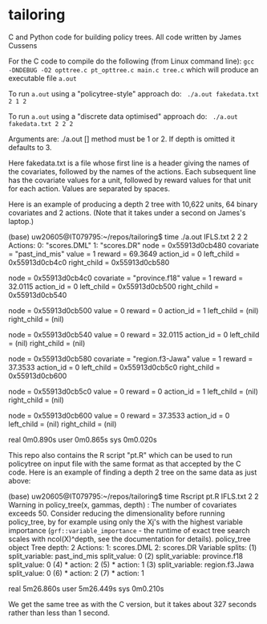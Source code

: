 # tailoring

C and Python code for building policy trees. All code written by James Cussens

For the C code to compile do the following (from Linux command line):
    `gcc -DNDEBUG -O2 opttree.c pt_opttree.c main.c tree.c`
which will produce an executable file `a.out`

To run `a.out` using a "policytree-style" approach do:
    ` ./a.out fakedata.txt 2 1 2`

To run `a.out` using a "discrete data optimised" approach do:
    ` ./a.out fakedata.txt 2 2 2`

Arguments are: ./a.out <data-filename> <number of actions> <method> [<depth>]
method must be 1 or 2.
If depth is omitted it defaults to 3.

Here fakedata.txt is a file whose first line is a header giving the names of the covariates, followed by the names of the actions. Each subsequent line has the covariate values for a unit, followed by reward values for that unit for each action. Values are separated by spaces.

Here is an example of producing a depth 2 tree with 10,622 units, 64 binary covariates and 2 actions. (Note that it takes under a second on James's laptop.)

(base) uw20605@IT079795:~/repos/tailoring$ time ./a.out IFLS.txt 2 2 2
Actions: 0: "scores.DML" 1: "scores.DR" 
node = 0x55913d0cb480
covariate = "past_ind_mis"
value = 1
reward = 69.3649
action_id = 0
left_child = 0x55913d0cb4c0
right_child = 0x55913d0cb580

node = 0x55913d0cb4c0
covariate = "province.f18"
value = 1
reward = 32.0115
action_id = 0
left_child = 0x55913d0cb500
right_child = 0x55913d0cb540

node = 0x55913d0cb500
value = 0
reward = 0
action_id = 1
left_child = (nil)
right_child = (nil)

node = 0x55913d0cb540
value = 0
reward = 32.0115
action_id = 0
left_child = (nil)
right_child = (nil)

node = 0x55913d0cb580
covariate = "region.f3-Jawa"
value = 1
reward = 37.3533
action_id = 0
left_child = 0x55913d0cb5c0
right_child = 0x55913d0cb600

node = 0x55913d0cb5c0
value = 0
reward = 0
action_id = 1
left_child = (nil)
right_child = (nil)

node = 0x55913d0cb600
value = 0
reward = 37.3533
action_id = 0
left_child = (nil)
right_child = (nil)


real	0m0.890s
user	0m0.865s
sys	0m0.020s

This repo also contains the R script "pt.R" which can be used to run
policytree on input file with the same format as that accepted by the C code. Here is an example of finding a depth 2 tree on the same data as just above:

(base) uw20605@IT079795:~/repos/tailoring$ time Rscript pt.R IFLS.txt 2 2
Warning in policy_tree(x, gammas, depth) :
  The number of covariates exceeds 50. Consider reducing the dimensionality before running policy_tree, by for example using only the Xj's with the highest variable importance (`grf::variable_importance` - the runtime of exact tree search scales with ncol(X)^depth, see the documentation for details).
policy_tree object 
Tree depth:  2 
Actions:  1: scores.DML 2: scores.DR 
Variable splits: 
(1) split_variable: past_ind_mis  split_value: 0 
  (2) split_variable: province.f18  split_value: 0 
    (4) * action: 2 
    (5) * action: 1 
  (3) split_variable: region.f3.Jawa  split_value: 0 
    (6) * action: 2 
    (7) * action: 1 

real	5m26.860s
user	5m26.449s
sys	0m0.210s

We get the same tree as with the C version, but it takes about 327 seconds rather than less than 1 second.

